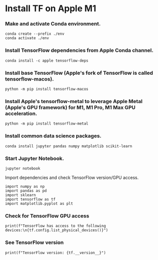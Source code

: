# **Install TF on Apple M1**

### Make and activate Conda environment.
```
conda create --prefix ./env
conda activate ./env
```

### Install TensorFlow dependencies from Apple Conda channel.
```
conda install -c apple tensorflow-deps
```

### Install base TensorFlow (Apple's fork of TensorFlow is called tensorflow-macos).
```
python -m pip install tensorflow-macos
```

### Install Apple's tensorflow-metal to leverage Apple Metal (Apple's GPU framework) for M1, M1 Pro, M1 Max GPU acceleration.
```
python -m pip install tensorflow-metal
```


### Install common data science packages.
```
conda install jupyter pandas numpy matplotlib scikit-learn
```

### Start Jupyter Notebook.
```
jupyter notebook
```

Import dependencies and check TensorFlow version/GPU access.
```
import numpy as np
import pandas as pd
import sklearn
import tensorflow as tf
import matplotlib.pyplot as plt
```

### Check for TensorFlow GPU access
```
print(f"TensorFlow has access to the following devices:\n{tf.config.list_physical_devices()}")
```

### See TensorFlow version
```
print(f"TensorFlow version: {tf.__version__}")
```
